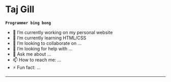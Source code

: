 # Taj Gill

**`Programmer bing bong`**




- 🔭 I’m currently working on my personal website
- 🌱 I’m currently learning HTML/CSS
- 👯 I’m looking to collaborate on ...
- 🤔 I’m looking for help with ...
- 💬 Ask me about ...
- 📫 How to reach me: ...
- ⚡ Fun fact: ...

---
